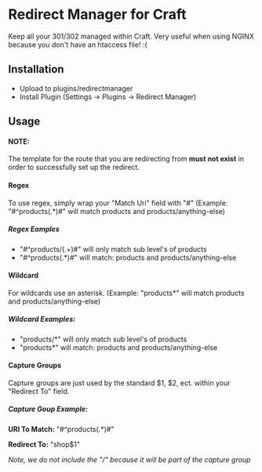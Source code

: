# Redirect Manager for Craft

Keep all your 301/302 managed within Craft. Very useful when using NGINX because you don't have an htaccess file! :(

## Installation

* Upload to plugins/redirectmanager
* Install Plugin (Settings -> Plugins -> Redirect Manager)

## Usage

#### NOTE:
The template for the route that you are redirecting from **must not exist** in order to successfully set up the redirect.

#### Regex
To use regex, simply wrap your "Match Uri" field with "#" (Example: "#^products(.*)#" will match products and products/anything-else)
##### Regex Eamples
* "#^products\/(.+)#" will only match sub level's of products
* "#^products(.*)#" will match: products and products/anything-else

#### Wildcard
For wildcards use an asterisk. (Example: "products*" will match products and products/anything-else)

##### Wildcard Examples:
* "products/*" will only match sub level's of products
* "products*" will match: products and products/anything-else

#### Capture Groups
Capture groups are just used by the standard $1, $2, ect. within your "Redirect To" field.

##### Capture Goup Example:
**URI To Match:**
	"#^products(.*)#"
	
**Redirect To:** "shop$1"

*Note, we do not include the "/" because it will be part of the capture group*
